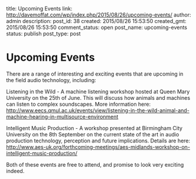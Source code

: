 title: Upcoming Events
link: http://davemoffat.com/wp/index.php/2015/08/26/upcoming-events/
author: admin
description: 
post_id: 38
created: 2015/08/26 15:53:50
created_gmt: 2015/08/26 15:53:50
comment_status: open
post_name: upcoming-events
status: publish
post_type: post

# Upcoming Events

There are a range of interesting and exciting events that are upcoming in the field audio technology, including:

Listening in the Wild - A machine listening workshop hosted at Queen Mary University on the 25th of June. This will discuss how animals and machines can listen to complex soundscapes. More information here: <http://www.eecs.qmul.ac.uk/events/view/listening-in-the-wild-animal-and-machine-hearing-in-multisource-environment>

Intelligent Music Production - A workshop presented at Birmingham City University on the 8th September on the current state of the art in audio production technology, perception and future implications. Details are here: <http://www.aes-uk.org/forthcoming-meetings/aes-midlands-workshop-on-intelligent-music-production/>

Both of these events are free to attend, and promise to look very exciting indeed.